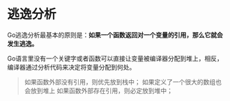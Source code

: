 # 逃逸分析

Go逃逸分析最基本的原则是：**如果一个函数返回对一个变量的引用，那么它就会发生逃逸。**

Go语言里没有一个关键字或者函数可以直接让变量被编译器分配到堆上，相反，编译器通过分析代码来决定将变量分配到何处。
>如果函数外部没有引用，则优先放到栈中； 如果定义了一个很大的数组也会放到堆上
>如果函数外部存在引用，则必定放到堆中；


